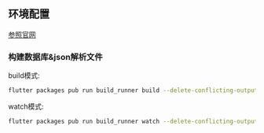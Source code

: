## 环境配置

[参照官网](https://flutter.dev/desktop)

### 构建数据库&json解析文件

build模式: 
```bash 
flutter packages pub run build_runner build --delete-conflicting-outputs
```

watch模式:
```bash
flutter packages pub run build_runner watch --delete-conflicting-outputs
```
